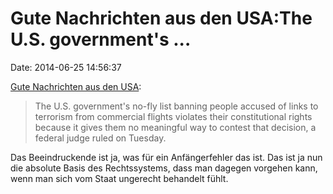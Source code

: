 Gute Nachrichten aus den USA:The U.S. government\'s \...
========================================================

Date: 2014-06-25 14:56:37

[Gute Nachrichten aus den
USA](http://www.reuters.com/article/2014/06/24/us-usa-noflylist-idUSKBN0EZ2EU20140624):

> The U.S. government\'s no-fly list banning people accused of links to
> terrorism from commercial flights violates their constitutional rights
> because it gives them no meaningful way to contest that decision, a
> federal judge ruled on Tuesday.

Das Beeindruckende ist ja, was für ein Anfängerfehler das ist. Das ist
ja nun die absolute Basis des Rechtssystems, dass man dagegen vorgehen
kann, wenn man sich vom Staat ungerecht behandelt fühlt.
